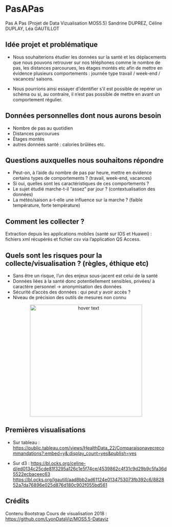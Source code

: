# PasAPas
Pas A Pas 
(Projet de Data Vizualisation MOS5.5)
Sandrine DUPREZ, Céline DUPLAY, Léa GAUTILLOT


## Idée projet et problématique

* Nous souhaiterions étudier les données sur la santé et les déplacements que nous pouvons retrouver sur nos téléphones comme le nombre de pas, les distances parcourues, les étages montés etc afin de mettre en évidence plusieurs comportements : journée type travail / week-end / vacances/ saisons. 

* Nous pourrions ainsi essayer d’identifier s’il est possible de repérer un schéma ou si, au contraire, il n’est pas possible de mettre en avant un comportement régulier. 

## Données personnelles dont nous aurons besoin

* Nombre de pas au quotidien
* Distances parcourues
* Étages montés
* autres données santé : calories brûlées etc.

## Questions auxquelles nous souhaitons répondre

* Peut-on, à l’aide du nombre de pas par heure, mettre en évidence certains types de comportements ? (travail, week-end, vacances)
* Si oui, quelles sont les caractéristiques de ces comportements ? 
* Le sujet étudié marche-t-il “assez” par jour ? (contextualisation des données)
* La météo/saison a-t-elle une influence sur la marche ? (faible température, forte température)

## Comment les collecter ? 

Extraction depuis les applications mobiles (santé sur IOS et Huawei) : fichiers xml récupérés et fichier csv via l’application QS Access.


## Quels sont les risques pour la collecte/visualisation ? (règles, éthique etc)

* Sans être un risque, l’un des enjeux sous-jacent est celui de la santé
* Données liées à la santé donc potentiellement sensibles, privées/ à caractère personnel → anonymisation des données
* Sécurité d’accès des données : qui peut y avoir accès ?
* Niveau de précision des outils de mesures non connu 

<p align="center">
  <img src="PasAPas/50750887_315458305765721_3287143500482609152_n.jpg" width="350" title="hover text">
</p>

        
    
 ## Premières visualisations 
 
 * Sur tableau :
        https://public.tableau.com/views/HealthData_22/Comparaisonavecrecommandations?:embed=y&:display_count=yes&publish=yes
        
 * Sur d3 : 
        https://bl.ocks.org/celine-d/ed0134c25cde81f3295a126c1e5f74ce/4539862c4f31c9d29b9c5fa36d5522ecbaceec63
        https://bl.ocks.org/lgautill/aad8bb2ad61124e0134753073fb392c6/882852a7da76896e025d876d180c902f055bd561
        
        
 ## Crédits
 
 Contenu Bootstrap
 Cours de visualisation 2018 : https://github.com/LyonDataViz/MOS5.5-Dataviz
